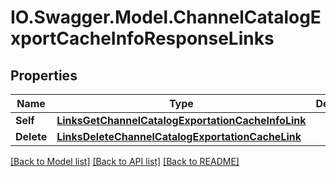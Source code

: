 # IO.Swagger.Model.ChannelCatalogExportCacheInfoResponseLinks
## Properties

Name | Type | Description | Notes
------------ | ------------- | ------------- | -------------
**Self** | [**LinksGetChannelCatalogExportationCacheInfoLink**](LinksGetChannelCatalogExportationCacheInfoLink.md) |  | 
**Delete** | [**LinksDeleteChannelCatalogExportationCacheLink**](LinksDeleteChannelCatalogExportationCacheLink.md) |  | [optional] 

[[Back to Model list]](../README.md#documentation-for-models) [[Back to API list]](../README.md#documentation-for-api-endpoints) [[Back to README]](../README.md)

